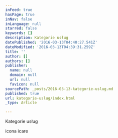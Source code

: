 ```yaml
---
inFeed: true
hasPage: true
inNav: false
inLanguage: null
starred: false
keywords: []
description: Kategorie usług
datePublished: '2016-03-13T04:40:27.541Z'
dateModified: '2016-03-13T04:39:31.259Z'
title: ''
author: []
authors: []
publisher:
  name: null
  domain: null
  url: null
  favicon: null
sourcePath: _posts/2016-03-13-kategorie-uslug.md
published: true
url: kategorie-uslug/index.html
_type: Article

---
```

Kategorie usług

icona icare